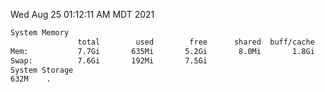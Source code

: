 Wed Aug 25 01:12:11 AM MDT 2021
```bash
System Memory
               total        used        free      shared  buff/cache   available
Mem:           7.7Gi       635Mi       5.2Gi       8.0Mi       1.8Gi       6.7Gi
Swap:          7.6Gi       192Mi       7.5Gi
System Storage
632M	.
```
```bash
